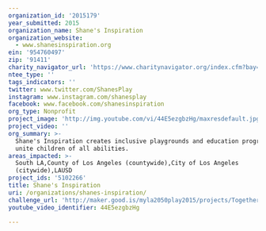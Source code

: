 ```yaml
---
organization_id: '2015179'
year_submitted: 2015
organization_name: Shane's Inspiration
organization_website:
  - www.shanesinspiration.org
ein: '954760497'
zip: '91411'
charity_navigator_url: 'https://www.charitynavigator.org/index.cfm?bay=search.profile&ein=954760497'
ntee_type: ''
tags_indicators: ''
twitter: www.twitter.com/ShanesPlay
instagram: www.instagram.com/shanesplay
facebook: www.facebook.com/shanesinspiration
org_type: Nonprofit
project_image: 'http://img.youtube.com/vi/44E5ezgbzHg/maxresdefault.jpg'
project_video: ''
org_summary: >-
  Shane's Inspiration creates inclusive playgrounds and education programs that
  unite children of all abilities.
areas_impacted: >-
  South LA,County of Los Angeles (countywide),City of Los Angeles
  (citywide),LAUSD
project_ids: '5102266'
title: Shane's Inspiration
uri: /organizations/shanes-inspiration/
challenge_url: 'http://maker.good.is/myla2050play2015/projects/TogetherWePlayLA.html'
youtube_video_identifier: 44E5ezgbzHg

---
```

